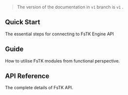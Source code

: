 > The version of the documentation in `v1` branch is `v1` .

## Quick Start
The essential steps for connecting to FsTK Engine API

## Guide
How to utilise FsTK modules from functional perspective.

## API Reference
The complete details of FsTK API.